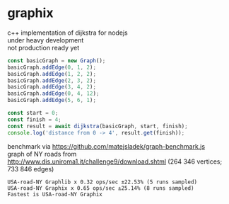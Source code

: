 # graphix
c++ implementation of dijkstra for nodejs   
under heavy development  
not production ready yet

```javascript
const basicGraph = new Graph();
basicGraph.addEdge(0, 1, 2);
basicGraph.addEdge(1, 2, 2);
basicGraph.addEdge(2, 3, 2);
basicGraph.addEdge(3, 4, 2);
basicGraph.addEdge(0, 4, 12);
basicGraph.addEdge(5, 6, 1);

const start = 0;
const finish = 4;
const result = await dijkstra(basicGraph, start, finish);
console.log('distance from 0 -> 4', result.get(finish));
  ```
  
  benchmark via https://github.com/matejsladek/graph-benchmark.js   
  graph of NY roads from http://www.dis.uniroma1.it/challenge9/download.shtml (264 346 vertices; 733 846 edges)
  ```
  USA-road-NY Graphlib x 0.32 ops/sec ±22.53% (5 runs sampled)
  USA-road-NY Graphix x 0.65 ops/sec ±25.14% (8 runs sampled)
  Fastest is USA-road-NY Graphix
  ```
